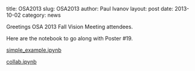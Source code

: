 title: OSA2013
slug: OSA2013
author: Paul Ivanov
layout: post
date: 2013-10-02
category: news

Greetings OSA 2013 Fall Vision Meeting attendees.

Here are the notebook to go along with Poster #19.

[simple_example.ipynb](http://nbviewer.ipython.org/urls/raw.github.com/ivanov/pyarbus/master/docs/examples/simple_example.ipynb)

[collab.ipynb](http://nbviewer.ipython.org/urls/raw.github.com/ivanov/pyarbus/master/docs/examples/collab.ipynb)



